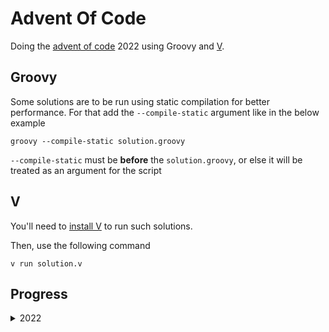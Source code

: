 # Advent Of Code

Doing the [advent of code](https://adventofcode.com) 2022 using Groovy and [V](https://github.com/vlang/v).

## Groovy
Some solutions are to be run using static compilation for better performance. For that add the `--compile-static`
argument like in the below example

```shell
groovy --compile-static solution.groovy
```

`--compile-static` must be **before** the `solution.groovy`, or else it will be treated as an argument for the script

## V

You'll need to [install V](https://github.com/vlang/v#installing-v-from-source) to run such solutions.

Then, use the following command
```shell
v run solution.v
```

## Progress
<details>
  <summary>2022</summary>

| Day | Part 1<br/>Groovy   | Part 2<br/>Groovy  | Part 1<br/>V       | Part 2<br/>V       |
|-----|---------------------|--------------------|--------------------|--------------------|
| 1   | :white_check_mark:	 | :white_check_mark: | :white_check_mark: | :white_check_mark: |
| 2   | :white_check_mark:  | :white_check_mark: | :white_check_mark: | :white_check_mark: |
| 3   | :white_check_mark:  | :white_check_mark: | :x:                | :x:                |
| 4   | :white_check_mark:  | :white_check_mark: | :x:                | :x:                |
| 5   | :white_check_mark:  | :white_check_mark: | :x:                | :x:                |
| 6   | :white_check_mark:  | :white_check_mark: | :x:                | :x:                |
| 7   | :white_check_mark:  | :white_check_mark: | :x:                | :x:                |
| 8   | :white_check_mark:  | :white_check_mark: | :x:                | :x:                |
| 9   | :white_check_mark:  | :white_check_mark: | :x:                | :x:                |
| 10  | :white_check_mark:  | :white_check_mark: | :x:                | :x:                |
| 11  | :white_check_mark:  | :white_check_mark: | :x:                | :x:                |
| 12  | :white_check_mark:  | :white_check_mark: | :x:                | :x:                |
| 13  | :white_check_mark:  | :white_check_mark: | :x:                | :x:                |
| 14  | :white_check_mark:  | :white_check_mark: | :x:                | :x:                |
| 15  | :white_check_mark:  | :x:                | :x:                | :x:                |
| 16  | :white_check_mark:  | :white_check_mark: | :x:                | :x:                |
| 17  | :white_check_mark:  | :x:                | :x:                | :x:                |

</details>